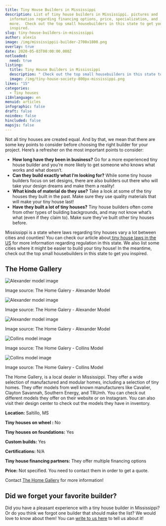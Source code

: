 ```yaml
---
title: Tiny House Builders in Mississippi
description: List of tiny house builders in Mississippi. pictures and
  information regarding financing options, price, specialization, and
  more.  Check out the top small housebuilders in this state to get you
  inspired.
slug: tiny-house-builders-in-mississippi
author: alexis
image: /img/mississippii-builder-2700x1800.png
overlay: true
date: 2020-05-03T00:00:00.000Z
notloaded:
  need: true
listing:
  title: Tiny House Builders in Mississippi
  description: " Check out the top small housebuilders in this state to get you inspired."
  image: /img/tiny-house-society-800px-mississippi.png
likes: "15"
categories:
  - Tiny houses
i18nlanguage: en
menuid: articles
infographic: false
draft: false
noindex: false
hincluded: false
mapsjs: false
---
```

Not all tiny houses are created equal. And by that, we mean that there are some key points to consider before choosing the right builder for your project. Here’s a refresher on the most important points to consider:

* **How long have they been in business?** Go for a more experienced tiny house builder and you’re more likely to get someone who knows what works and what doesn’t.
* **Can they build exactly what I’m looking for?** While some tiny house builders focus on set designs, there are also builders out there who will take your design dreams and make them a reality!
* **What kinds of material do they use?** Take a look at some of the tiny houses they built in the past. Make sure they use quality materials that will make your tiny house last!
* **Have they built a lot of tiny houses?** Tiny house builders often come from other types of building backgrounds, and may not know what’s what (even if they claim to). Make sure they’ve built other tiny houses before.

Mississippi is a state where laws regarding tiny houses vary a lot between cities and counties! You can check our article about[ tiny house laws in the US](https://www.tinysociety.co/articles/tiny-house-laws-united-states/) for more information regarding regulation in this state. We also list some cities where it might be easier to build your tiny house! In the meantime, check out the top small housebuilders in this state to get you inspired.

## The Home Gallery

![Alexander model image](/img/alex-7_orig.png "Alexander-model-interior-1")

<span class="figcaption">Image source: The Home Galery - Alexander Model</span>

![Alexander model image](/img/alex-8_orig.png "Alexander-model-interior-2")

<span class="figcaption">Image source: The Home Galery - Alexander Model</span>

![Alexander model image](/img/alex-19_orig.png "Alexander-model-interior-3")

<span class="figcaption">Image source: The Home Galery - Alexander Model</span>

![Collins model image](/img/exterior_6_orig.png "Collins-model-exterior-1")

<span class="figcaption">Image source: The Home Galery - Collins Model</span>

![Collins model image](/img/living-room-2_orig.png "Collins-model-interior-1")

<span class="figcaption">Image source: The Home Galery - Collins Model</span>

The Home Gallery, is a local dealer in Mississippi. They offer a wide selection of manufactured and modular homes, including a selection of tiny homes. They offer models from well known manufacturers like Cavalier, Clayton Savannah, Southern Energy, and TRUmh. You can check out different models they offer on their website or on Instagram. You can also visit their design center to check out the models they have in inventory.

**Location:** Saltillo, MS

**Tiny houses on wheel :** No

**Tiny houses on foundations:** Yes

**Custom builds:** Yes

**Certifications:** N/A

**Tiny house financing partners:** They offer multiple financing options

**Price:**  Not specified. You need to contact them in order to get a quote.

Contact [The Home Gallery](https://www.the-home-gallery.com/) for more information!

## Did we forget your favorite builder?

Did you have a pleasant experience with a tiny house builder in Mississippi? Or do you think we forgot one builder that should make the list? We would love to know about them! You can [write to us here](https://www.tinysociety.co/contact-us/) to tell us about it!